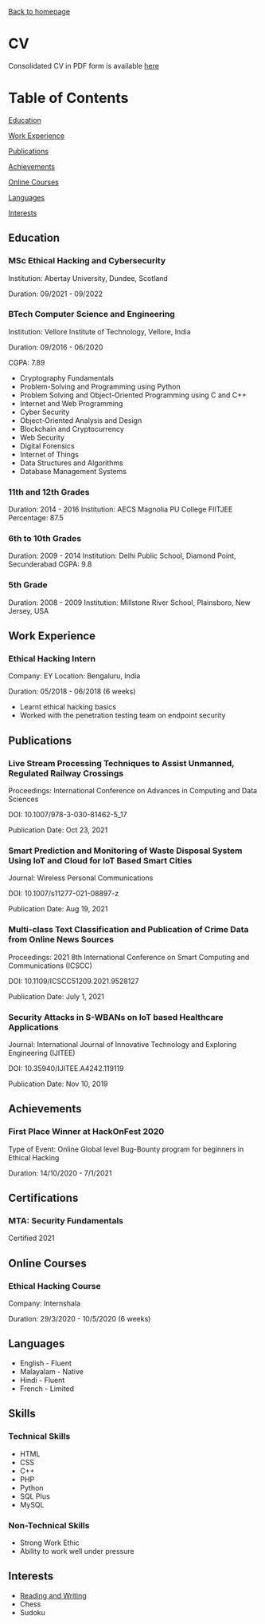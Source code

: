 [Back to homepage](https://fresherfries.github.io/)

# CV

Consolidated CV in PDF form is available [here](https://fresherfries.github.io/Mariam_Varkey_CV.pdf)

# Table of Contents

[Education](#Education)

[Work Experience](#Work-Experience)

[Publications](#Publications)

[Achievements](#Achievements)

[Online Courses](#Online-Courses)

[Languages](#Languages)

<!--[Workshops and Events Attended](#Workshops-and-Events-Attended)
-->
[Interests](#Interests)


## <a id="Education">Education</a>

### MSc Ethical Hacking and Cybersecurity
Institution: Abertay University, Dundee, Scotland

Duration: 09/2021 - 09/2022

### BTech Computer Science and Engineering
Institution: Vellore Institute of Technology, Vellore, India

Duration: 09/2016 - 06/2020

CGPA: 7.89

- Cryptography Fundamentals
- Problem-Solving and Programming using Python
- Problem Solving and Object-Oriented Programming using C and C++
- Internet and Web Programming
- Cyber Security
- Object-Oriented Analysis and Design
- Blockchain and Cryptocurrency
- Web Security
- Digital Forensics
- Internet of Things					
- Data Structures and Algorithms 		
- Database Management Systems

### 11th and 12th Grades
Duration: 2014 - 2016
Institution: AECS Magnolia PU College FIITJEE
Percentage: 87.5

### 6th to 10th Grades
Duration: 2009 - 2014
Institution: Delhi Public School, Diamond Point, Secunderabad
CGPA: 9.8 

### 5th Grade
Duration: 2008 - 2009
Institution: Millstone River School, Plainsboro, New Jersey, USA

## <a id="Work-Experience">Work Experience</a>

### Ethical Hacking Intern
Company: EY
Location: Bengaluru, India

Duration: 05/2018 - 06/2018 (6 weeks)

- Learnt ethical hacking basics
- Worked with the penetration testing team on endpoint security


## <a id="Publications">Publications</a>

### Live Stream Processing Techniques to Assist Unmanned, Regulated Railway Crossings
Proceedings: International Conference on Advances in Computing and Data Sciences

DOI: 10.1007/978-3-030-81462-5_17

Publication Date: Oct 23, 2021


### Smart Prediction and Monitoring of Waste Disposal System Using IoT and Cloud for IoT Based Smart Cities
Journal: Wireless Personal Communications

DOI: 10.1007/s11277-021-08897-z

Publication Date: Aug 19, 2021


### Multi-class Text Classification and Publication of Crime Data from Online News Sources
Proceedings: 2021 8th International Conference on Smart Computing and Communications (ICSCC)

DOI: 10.1109/ICSCC51209.2021.9528127

Publication Date: July 1, 2021


### Security Attacks in S-WBANs on IoT based Healthcare Applications
Journal: International Journal of Innovative Technology and Exploring Engineering (IJITEE)

DOI: 10.35940/IJITEE.A4242.119119

Publication Date: Nov 10, 2019

## <a id="Achievements">Achievements</a>

### First Place Winner at HackOnFest 2020
Type of Event: Online Global level Bug-Bounty program for beginners in Ethical Hacking

Duration: 14/10/2020 - 7/1/2021

## <a id="Certifications">Certifications</a>

### MTA: Security Fundamentals
Certified 2021

## <a id="Online-Courses">Online Courses</a>

### Ethical Hacking Course
Company: Internshala

Duration: 29/3/2020 - 10/5/2020 (6 weeks)

## <a id="Languages">Languages</a>

- English - Fluent
- Malayalam - Native
- Hindi - Fluent
- French - Limited

<!--## <a id="Workshops-and-Events-Attended">Workshops and Events Attended</a> -->

## <a id="Skills">Skills</a>

### Technical Skills
- HTML
- CSS
- C++
- PHP
- Python
- SQL Plus
- MySQL

### Non-Technical Skills
- Strong Work Ethic
- Ability to work well under pressure



## <a id="Interests">Interests</a>

- [Reading and Writing](https://fresherfries.github.io/CV-writing)
- Chess
- Sudoku